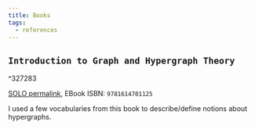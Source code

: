```yaml
---
title: Books
tags:
  - references
---
```


## `Introduction to Graph and Hypergraph Theory`

^327283

[SOLO permalink](https://solo.bodleian.ox.ac.uk/permalink/f/89vilt/oxfaleph000591771), EBook ISBN: `9781614701125`

I used a few vocabularies from this book to describe/define notions about hypergraphs.
